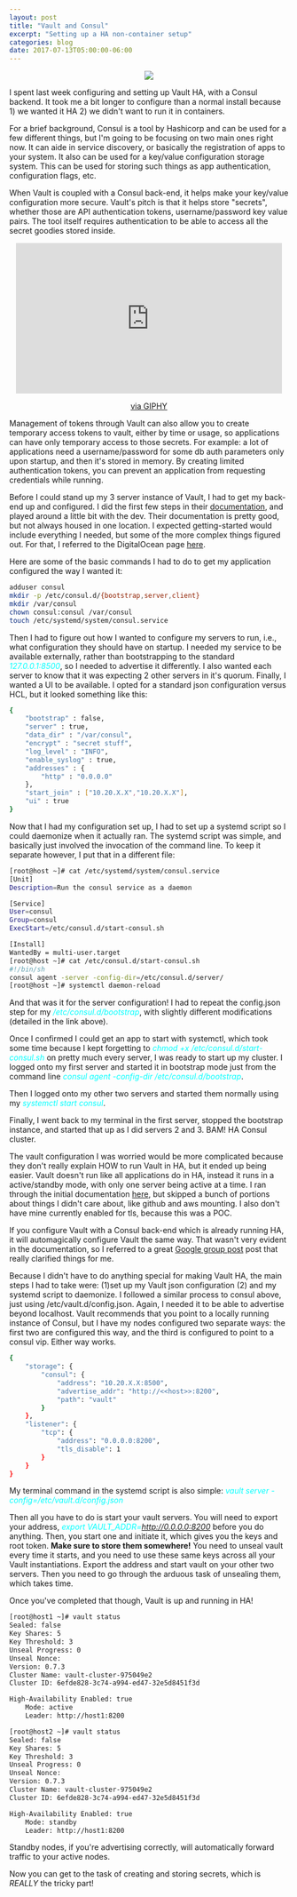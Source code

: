 ```yaml
---
layout: post
title: "Vault and Consul"
excerpt: "Setting up a HA non-container setup"
categories: blog
date: 2017-07-13T05:00:00-06:00
---
```


<center><figure>
<img src="/images/vault.png">
</figure></center>
I spent last week configuring and setting up Vault HA, with a Consul backend.  It took me a bit longer to configure than a normal install because 1) we wanted it HA 2) we didn't want to run it in containers.

For a brief background, Consul is a tool by Hashicorp and can be used for a few different things, but I'm going to be focusing on two main ones right now.  It can aide in service discovery, or basically the registration of apps to your system.  It also can be used for a key/value configuration storage system.  This can be used for storing such things as app authentication, configuration flags, etc.

When Vault is coupled with a Consul back-end, it helps make your key/value configuration more secure.  Vault's pitch is that it helps store "secrets", whether those are API authentication tokens, username/password key value pairs.  The tool itself requires authentication to be able to access all the secret goodies stored inside.

<center>
	<iframe src="https://giphy.com/embed/xBVH2wE9eUUtq" width="480" height="271" frameBorder="0" class="giphy-embed" allowFullScreen></iframe><p><a href="https://giphy.com/gifs/excited-big-bang-theory-goody-xBVH2wE9eUUtq">via GIPHY</a></p>
</center>

Management of tokens through Vault can also allow you to create temporary access tokens to vault, either by time or usage, so applications can have only temporary access to those secrets.  For example: a lot of applications need a username/password for some db auth parameters only upon startup, and then it's stored in memory.  By creating limited authentication tokens, you can prevent an application from requesting credentials while running.

Before I could stand up my 3 server instance of Vault, I had to get my back-end up and configured.  I did the first few steps in their <a href="https://www.consul.io/intro/getting-started/install.html">documentation</a>, and played around a little bit with the dev.  Their documentation is pretty good, but not always housed in one location.  I expected getting-started would include everything I needed, but some of the more complex things figured out.  For that, I referred to the DigitalOcean page <a href="https://www.digitalocean.com/community/tutorials/how-to-configure-consul-in-a-production-environment-on-ubuntu-14-04">here</a>.

Here are some of the basic commands I had to do to get my application configured the way I wanted it:
```bash
adduser consul
mkdir -p /etc/consul.d/{bootstrap,server,client}
mkdir /var/consul
chown consul:consul /var/consul
touch /etc/systemd/system/consul.service
```

Then I had to figure out how I wanted to configure my servers to run, i.e., what configuration they should have on startup.  I needed my service to be available externally, rather than bootstrapping to the standard <font color="cyan"><i>127.0.0.1:8500</i></font>, so I needed to advertise it differently.  I also wanted each server to know that it was expecting 2 other servers in it's quorum.  Finally, I wanted a UI to be available. I opted for a standard json configuration versus HCL, but it looked something like this:

```bash
{
    "bootstrap" : false,
    "server" : true,
    "data_dir" : "/var/consul",
    "encrypt" : "secret stuff",
    "log_level" : "INFO",
    "enable_syslog" : true,
    "addresses" : {
        "http" : "0.0.0.0"
    },
    "start_join" : ["10.20.X.X","10.20.X.X"],
    "ui" : true
}
```

Now that I had my configuration set up, I had to set up a systemd script so I could daemonize when it actually ran.  The systemd script was simple, and basically just involved the invocation of the command line.  To keep it separate however, I put that in a different file:

```bash
[root@host ~]# cat /etc/systemd/system/consul.service
[Unit]
Description=Run the consul service as a daemon

[Service]
User=consul
Group=consul
ExecStart=/etc/consul.d/start-consul.sh

[Install]
WantedBy = multi-user.target
[root@host ~]# cat /etc/consul.d/start-consul.sh
#!/bin/sh
consul agent -server -config-dir=/etc/consul.d/server/
[root@host ~]# systemctl daemon-reload
```
And that was it for the server configuration!  I had to repeat the config.json step for my <font color="cyan"><i>/etc/consul.d/bootstrap</i></font>, with slightly different modifications (detailed in the link above).

Once I confirmed I could get an app to start with systemctl, which took some time because I kept forgetting to <font color="cyan"><i>chmod +x /etc/consul.d/start-consul.sh</i></font> on pretty much every server, I was ready to start up my cluster.  I logged onto my first server and started it in bootstrap mode just from the command line <font color="cyan"><i>consul agent -config-dir /etc/consul.d/bootstrap</i></font>.  

Then I logged onto my other two servers and started them normally using my <font color="cyan"><i>systemctl start consul</i></font>.

Finally, I went back to my terminal in the first server, stopped the bootstrap instance, and started that up as I did servers 2 and 3.  BAM!  HA Consul cluster.

The vault configuration I was worried would be more complicated because they don't really explain HOW to run Vault in HA, but it ended up being easier.  Vault doesn't run like all applications do in HA, instead it runs in a active/standby mode, with only one server being active at a time.  I ran through the initial documentation <a href="https://www.vaultproject.io/intro/getting-started/install.html">here</a>, but skipped a bunch of portions about things I didn't care about, like github and aws mounting.  I also don't have mine currently enabled for tls, because this was a POC.

If you configure Vault with a Consul back-end which is already running HA, it will automagically configure Vault the same way.  That wasn't very evident in the documentation, so I referred to a great <a href="https://groups.google.com/forum/#!topic/vault-tool/yewOwOMmKG8">Google group post</a> post that really clarified things for me.

Because I didn't have to do anything special for making Vault HA, the main steps I had to take were: (1)set up my Vault json configuration (2) and my systemd script to daemonize.  I followed a similar process to consul above, just using /etc/vault.d/config.json.  Again, I needed it to be able to advertise beyond localhost.  Vault recommends that you point to a locally running instance of Consul, but I have my nodes configured two separate ways: the first two are configured this way, and the third is configured to point to a consul vip.  Either way works.

```bash
{
    "storage": {
        "consul": {
            "address": "10.20.X.X:8500",
            "advertise_addr": "http://<<host>>:8200",
            "path": "vault"
        }
    },
    "listener": {
        "tcp": {
            "address": "0.0.0.0:8200",
            "tls_disable": 1
        }
    }
}
```

My terminal command in the systemd script is also simple: 
<font color="cyan"><i>vault server -config=/etc/vault.d/config.json</i></font>

Then all you have to do is start your vault servers.  You will need to export your address, <font color="cyan"><i>export VAULT_ADDR=http://0.0.0.0:8200</i></font> before you do anything. Then, you start one and initiate it, which gives you the keys and root token.  <b>Make sure to store them somewhere!</b>  You need to unseal vault every time it starts, and you need to use these same keys across all your Vault instantiations.  Export the address and start vault on your other two servers.  Then you need to go through the arduous task of unsealing them, which takes time.

Once you've completed that though, Vault is up and running in HA!

```bash
[root@host1 ~]# vault status
Sealed: false
Key Shares: 5
Key Threshold: 3
Unseal Progress: 0
Unseal Nonce:
Version: 0.7.3
Cluster Name: vault-cluster-975049e2
Cluster ID: 6efde828-3c74-a994-ed47-32e5d8451f3d

High-Availability Enabled: true
	Mode: active
	Leader: http://host1:8200

[root@host2 ~]# vault status
Sealed: false
Key Shares: 5
Key Threshold: 3
Unseal Progress: 0
Unseal Nonce:
Version: 0.7.3
Cluster Name: vault-cluster-975049e2
Cluster ID: 6efde828-3c74-a994-ed47-32e5d8451f3d

High-Availability Enabled: true
	Mode: standby
	Leader: http://host1:8200
```

Standby nodes, if you're advertising correctly, will automatically forward traffic to your active nodes.

Now you can get to the task of creating and storing secrets, which is <i>REALLY</i> the tricky part!